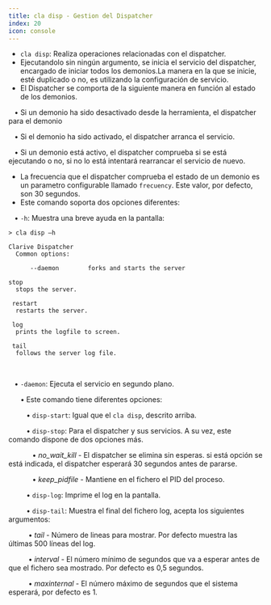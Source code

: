 ```yaml
---
title: cla disp - Gestion del Dispatcher
index: 20
icon: console
---
```

* `cla disp`: Realiza operaciones relacionadas con el dispatcher.
* Ejecutandolo sin ningún argumento, se inicia el servicio del dispatcher, encargado de iniciar todos los demonios.La manera en la que se inicie, esté duplicado o no, es utilizando la configuración de servicio.
* El Dispatcher se comporta de la siguiente manera en función al estado de los demonios. <br />

&nbsp; &nbsp;• Si un demonio ha sido desactivado desde la herramienta, el dispatcher para el demonio <br />

&nbsp; &nbsp;• Si el demonio ha sido activado, el dispatcher arranca el servicio. <br />

&nbsp; &nbsp;• Si un demonio está activo, el dispatcher comprueba si se está ejecutando o no, si no lo está intentará rearrancar el servicio de nuevo.

* La frecuencia que el dispatcher comprueba el estado de un demonio es un parametro configurable llamado `frecuency`. Este valor, por defecto, son 30 segundos.
* Este comando soporta dos opciones diferentes:

&nbsp; &nbsp;• `-h`: Muestra una breve ayuda en la pantalla: <br />
       

    > cla disp –h

    Clarive Dispatcher
      Common options:

          --daemon        forks and starts the server

    stop
      stops the server.

     restart
      restarts the server.

     log
      prints the logfile to screen.

     tail
      follows the server log file.

 <br />

&nbsp; &nbsp;• `-daemon`: Ejecuta el servicio en segundo plano.  <br />

&nbsp; &nbsp;&nbsp; &nbsp;• Este comando tiene diferentes opciones: <br />

&nbsp; &nbsp;&nbsp; &nbsp;&nbsp; &nbsp;• `disp-start`: Igual que el `cla disp`, descrito arriba.  <br />

&nbsp; &nbsp;&nbsp; &nbsp;&nbsp; &nbsp;• `disp-stop`:  Para el dispatcher y sus servicios. A su vez, este comando dispone de dos opciones más. <br />

&nbsp; &nbsp;&nbsp; &nbsp;&nbsp; &nbsp;&nbsp; &nbsp;• *no_wait_kill* - El dispatcher se elimina sin esperas. si está opción se está indicada, el dispatcher esperará 30 segundos antes de pararse. <br />

&nbsp; &nbsp;&nbsp; &nbsp;&nbsp; &nbsp;&nbsp; &nbsp;• *keep_pidfile* - Mantiene en el fichero el PID del proceso. <br />

&nbsp; &nbsp;&nbsp; &nbsp;&nbsp; &nbsp;• `disp-log`: Imprime el log en la pantalla.  <br />

&nbsp; &nbsp;&nbsp; &nbsp;&nbsp; &nbsp;• `disp-tail`: Muestra el final del fichero log, acepta los siguientes argumentos: <br />

&nbsp; &nbsp;&nbsp;&nbsp;&nbsp;&nbsp;&nbsp; &nbsp;• *tail* - Número de lineas para mostrar. Por defecto muestra las últimas 500 líneas del log. <br />

&nbsp; &nbsp;&nbsp;&nbsp;&nbsp;&nbsp;&nbsp; &nbsp;• *interval* - El número mínimo de segundos que va a esperar antes de que el fichero sea mostrado. Por defecto es 0,5 segundos. <br />

&nbsp; &nbsp;&nbsp;&nbsp;&nbsp;&nbsp;&nbsp; &nbsp;• *maxinternal* - El número máximo de segundos que el sistema esperará, por defecto es 1.


